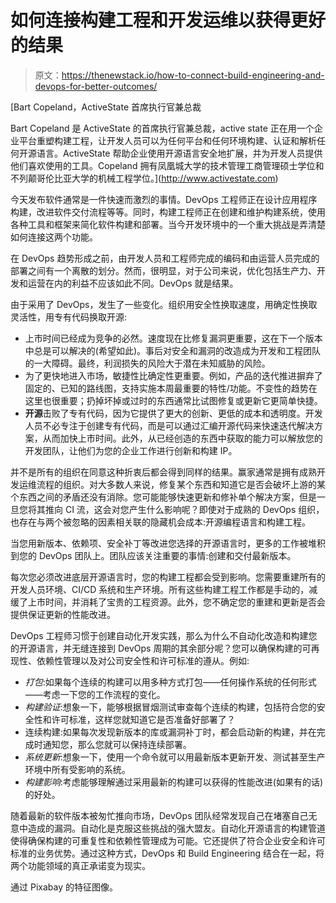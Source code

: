 # 如何连接构建工程和开发运维以获得更好的结果

> 原文：<https://thenewstack.io/how-to-connect-build-engineering-and-devops-for-better-outcomes/>

[](http://www.activestate.com)

 [Bart Copeland，ActiveState 首席执行官兼总裁

Bart Copeland 是 ActiveState 的首席执行官兼总裁，active state 正在用一个企业平台重塑构建工程，让开发人员可以为任何平台和任何环境构建、认证和解析任何开源语言。ActiveState 帮助企业使用开源语言安全地扩展，并为开发人员提供他们喜欢使用的工具。Copeland 拥有凤凰城大学的技术管理工商管理硕士学位和不列颠哥伦比亚大学的机械工程学位。](http://www.activestate.com) [](http://www.activestate.com)

今天发布软件通常是一件快速而激烈的事情。DevOps 工程师正在设计应用程序构建，改进软件交付流程等等。同时，构建工程师正在创建和维护构建系统，使用各种工具和框架来简化软件构建和部署。当今开发环境中的一个重大挑战是弄清楚如何连接这两个功能。

在 DevOps 趋势形成之前，由开发人员和工程师完成的编码和由运营人员完成的部署之间有一个离散的划分。然而，很明显，对于公司来说，优化包括生产力、开发和运营在内的利益不应该如此不同。DevOps 就是结果。

由于采用了 DevOps，发生了一些变化。组织用安全性换取速度，用确定性换取灵活性，用专有代码换取开源:

*   上市时间已经成为竞争的必然。速度现在比修复漏洞更重要，这在下一个版本中总是可以解决的(希望如此)。事后对安全和漏洞的改造成为开发和工程团队的一大障碍。最终，利润损失的风险大于潜在未知威胁的风险。
*   为了更快地进入市场，敏捷性比确定性更重要。例如，产品的迭代推进摒弃了固定的、已知的路线图，支持实施本周最重要的特性/功能。不变性的趋势在这里也很重要；扔掉坏掉或过时的东西通常比试图修复或更新它更简单快捷。
*   **开源**击败了专有代码，因为它提供了更大的创新、更低的成本和透明度。开发人员不必专注于创建专有代码，而是可以通过汇编开源代码来快速迭代解决方案，从而加快上市时间。此外，从已经创造的东西中获取的能力可以解放您的开发团队，让他们为您的企业工作进行创新和构建 IP。

并不是所有的组织在同意这种折衷后都会得到同样的结果。赢家通常是拥有成熟开发运维流程的组织。对大多数人来说，修复某个东西和知道它是否会破坏上游的某个东西之间的矛盾还没有消除。您可能能够快速更新和修补单个解决方案，但是一旦您将其推向 CI 流，这会对您产生什么影响呢？即使对于成熟的 DevOps 组织，也存在与两个被忽略的因素相关联的隐藏机会成本:开源编程语言和构建工程。

当您用新版本、依赖项、安全补丁等改进您选择的开源语言时，更多的工作被堆积到您的 DevOps 团队上。团队应该关注重要的事情:创建和交付最新版本。

每次您必须改进底层开源语言时，您的构建工程都会受到影响。您需要重建所有的开发人员环境、CI/CD 系统和生产环境。所有这些构建工程工作都是手动的，减缓了上市时间，并消耗了宝贵的工程资源。此外，您不确定您的重建和更新是否会提供保证更新的性能改进。

DevOps 工程师习惯于创建自动化开发实践，那么为什么不自动化改造和构建您的开源语言，并无缝连接到 DevOps 周期的其余部分呢？您可以确保构建的可再现性、依赖性管理以及对公司安全性和许可标准的遵从。例如:

*   *打包*:如果每个连续的构建可以用多种方式打包——任何操作系统的任何形式——考虑一下您的工作流程的变化。
*   *构建验证*:想象一下，能够根据冒烟测试审查每个连续的构建，包括符合您的安全性和许可标准，这样您就知道它是否准备好部署了？
*   连续构建:如果每次发现新版本的库或漏洞补丁时，都会启动新的构建，并在完成时通知您，那么您就可以保持连续部署。
*   *系统更新*:想象一下，使用一个命令就可以用最新版本更新开发、测试甚至生产环境中所有受影响的系统。
*   *构建影响*:考虑能够理解通过采用最新的构建可以获得的性能改进(如果有的话)的好处。

随着最新的软件版本被匆忙推向市场，DevOps 团队经常发现自己在堵塞自己无意中造成的漏洞。自动化是克服这些挑战的强大盟友。自动化开源语言的构建管道使得确保构建的可重复性和依赖性管理成为可能。它还提供了符合企业安全和许可标准的业务优势。通过这种方式，DevOps 和 Build Engineering 结合在一起，将两个功能领域的真正承诺变为现实。

通过 Pixabay 的特征图像。

<svg xmlns:xlink="http://www.w3.org/1999/xlink" viewBox="0 0 68 31" version="1.1"><title>Group</title> <desc>Created with Sketch.</desc></svg>